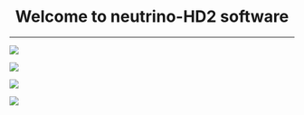 
<h1 align="center">
  Welcome to neutrino-HD2 software
</h1>

-------
![](https://github.com/mohousch/neutrinohd2/blob/master/nhd2-exp/doc/resources/mainmenu.png)

![](https://github.com/mohousch/neutrinohd2/blob/master/nhd2-exp/doc/resources/plugins.png)

![](https://github.com/mohousch/neutrinohd2/blob/master/nhd2-exp/doc/resources/movietrailer.png)

![](https://github.com/mohousch/neutrinohd2/blob/master/nhd2-exp/doc/resources/movieinfowidget.png)



